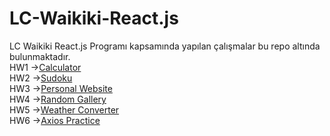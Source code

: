 # LC-Waikiki-React.js
LC Waikiki React.js Programı kapsamında yapılan çalışmalar bu repo altında bulunmaktadır.<br />
HW1 ->[Calculator](https://github.com/muratfidann11/LC-Waikiki-React.js/tree/main/HW1) <br />
HW2 ->[Sudoku](https://github.com/muratfidann11/LC-Waikiki-React.js/tree/main/HW2) <br />
HW3 ->[Personal Website](https://github.com/muratfidann11/LC-Waikiki-React.js/tree/main/HW3) <br />
HW4 ->[Random Gallery](https://github.com/muratfidann11/LC-Waikiki-React.js/tree/main/HW4) <br />
HW5 ->[Weather Converter](https://github.com/muratfidann11/LC-Waikiki-React.js/tree/main/HW5) <br />
HW6 ->[Axios Practice](https://github.com/muratfidann11/LC-Waikiki-React.js/tree/main/HW6) <br />
